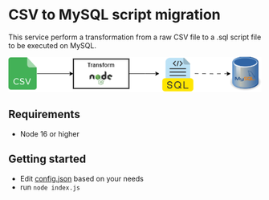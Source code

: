 # CSV to MySQL script migration
This service perform a transformation from a raw CSV file to a .sql script file to be executed on MySQL.

![CSV migration service to MySQL](docs/flow.png "CSV migration service to MySQL")

## Requirements
- Node 16 or higher

## Getting started

- Edit [config.json](config.json) based on your needs
- run `node index.js`
